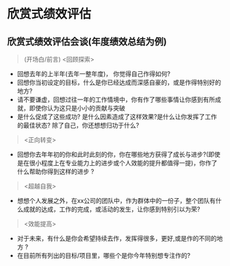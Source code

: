 <!---
markmeta_author: 斜风
markmeta_date: 2023-05-21
markmeta_title: 欣赏式绩效评估
markmeta_categories: okr
markmeta_tags: okr,绩效,评估
-->

# 欣赏式绩效评估

## 欣赏式绩效评估会谈(年度绩效总结为例)

> (开场白/前言)
> <回顾探索>

- 回想去年的上半年(去年一整年度)， 你觉得自己作得如何?
- 回想你当初设定的目标，什么是你已经达成而深感自豪的，或是作得特别好的地方?
- 请不要谦虚，回想过往一年的工作情境中，你有作了哪些事情让你感到有所成就，即使你认为这只是小小的贡献与突破
- 是什么促成了这些成功? 是什么因素造成了这样效果?是什么让你发挥了工作的最佳状态? 除了自己，你还想想归功于什么?

> <正向转变>

- 回想你去年年初的你和此时此刻的你，你在哪些地方获得了成长与进步?(即使是在很小程度上在专业能力上的进步或个人效能的提升都值得一提)，你作了什么帮助你得到这样的进步 ?

> <超越自我>

- 想想个人发展之外，在xx公司的团队中，作为群体中的一份子，整个团队有什么成就的达成，工作的完成，或活动的发生，让你感到特别引以为荣?

> <效能提高>

- 对于未来，有什么是你会希望持续去作，发挥得很多，更好,或是作的不同的地方 ?
- 在目前所有列出的目标/项目里，哪些个是你今年特别想专注作的?

